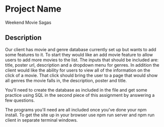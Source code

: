 # Project Name

Weekend Movie Sagas

## Description

Our client has movie and genre database currently set up but wants to add some features to it. To start they would like an add movie feature to allow users to add more movies to the list. The inputs that should be included are: title, poster url, description and a dropdown menu for genres. In addition the client would like the ability for users to view all of the information on the click of a movie. That click should bring the user to a page that would show all genres the movie falls in, the description, poster and title.

You'll need to create the database as included in the file and get some practice using SQL in the second piece of this assignment by answering a few questions.

The programs you'll need are all included once you've done your npm install.
To get the site up in your browser use npm run server and npm run client in separate terminal windows.
